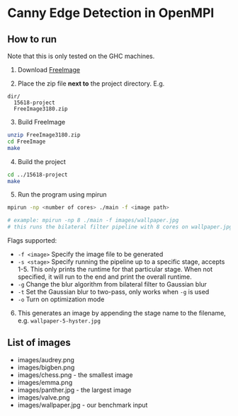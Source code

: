 # Canny Edge Detection in OpenMPI

## How to run

Note that this is only tested on the GHC machines.

1. Download [FreeImage](http://downloads.sourceforge.net/freeimage/FreeImage3180.zip)

2. Place the zip file **next to** the project directory. E.g.
  ```
  dir/
    15618-project
    FreeImage3180.zip
  ```

3. Build FreeImage
  ```sh
  unzip FreeImage3180.zip
  cd FreeImage
  make
  ```

4. Build the project
  ```sh
  cd ../15618-project
  make
  ```
5. Run the program using mpirun
  ```sh
  mpirun -np <number of cores> ./main -f <image path>

  # example: mpirun -np 8 ./main -f images/wallpaper.jpg
  # this runs the bilateral filter pipeline with 8 cores on wallpaper.jpg
  ```
  Flags supported:
   - `-f <image>` Specify the image file to be generated
   - `-s <stage>` Specify running the pipeline up to a specific stage, accepts 1-5. This only prints the runtime for that particular stage. When not specified, it will run to the end and print the overall runtime.
   - `-g` Change the blur algorithm from bilateral filter to Gaussian blur
   - `-t` Set the Gaussian blur to two-pass, only works when `-g` is used
   - `-o` Turn on optimization mode

6. This generates an image by appending the stage name to the filename, e.g. `wallpaper-5-hyster.jpg`

## List of images
- images/audrey.png
- images/bigben.png
- images/chess.png - the smallest image
- images/emma.png
- images/panther.jpg - the largest image
- images/valve.png
- images/wallpaper.jpg - our benchmark input